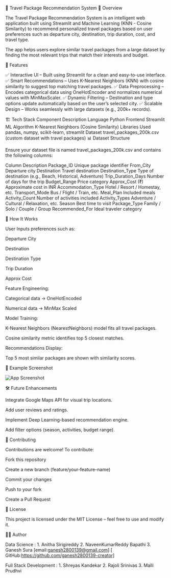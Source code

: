 🧭 Travel Package Recommendation System
📌 Overview

The Travel Package Recommendation System is an intelligent web application built using Streamlit and Machine Learning (KNN - Cosine Similarity) to recommend personalized travel packages based on user preferences such as departure city, destination, trip duration, cost, and travel type.

The app helps users explore similar travel packages from a large dataset by finding the most relevant trips that match their interests and budget.

🚀 Features

✅ Interactive UI – Built using Streamlit for a clean and easy-to-use interface.
✅ Smart Recommendations – Uses K-Nearest Neighbors (KNN) with cosine similarity to suggest top matching travel packages.
✅ Data Preprocessing – Encodes categorical data using OneHotEncoder and normalizes numerical values with MinMaxScaler.
✅ Dynamic Filtering – Destination and type options update automatically based on the user’s selected city.
✅ Scalable Design – Works seamlessly with large datasets (e.g., 200k+ records).

🏗️ Tech Stack
Component	Description
Language	Python
Frontend	Streamlit
ML Algorithm	K-Nearest Neighbors (Cosine Similarity)
Libraries Used	pandas, numpy, scikit-learn, streamlit
Dataset	travel_packages_200k.csv (custom dataset with travel packages)
📊 Dataset Structure

Ensure your dataset file is named travel_packages_200k.csv and contains the following columns:

Column	Description
Package_ID	Unique package identifier
From_City	Departure city
Destination	Travel destination
Destination_Type	Type of destination (e.g., Beach, Historical, Adventure)
Trip_Duration_Days	Number of days for the trip
Budget_Range	Price category
Approx_Cost (₹)	Approximate cost in INR
Accommodation_Type	Hotel / Resort / Homestay, etc.
Transport_Mode	Bus / Flight / Train, etc.
Meal_Plan	Included meals
Activity_Count	Number of activities included
Activity_Types	Adventure / Cultural / Relaxation, etc.
Season	Best time to visit
Package_Type	Family / Solo / Couple / Group
Recommended_For	Ideal traveler category

🧠 How It Works

User Inputs preferences such as:

Departure City

Destination

Destination Type

Trip Duration

Approx Cost

Feature Engineering:

Categorical data → OneHotEncoded

Numerical data → MinMax Scaled

Model Training:

K-Nearest Neighbors (NearestNeighbors) model fits all travel packages.

Cosine similarity metric identifies top 5 closest matches.

Recommendations Display:

Top 5 most similar packages are shown with similarity scores.

🧩 Example Screenshot

![App Screenshot](https://i.postimg.cc/9XgZFcXK/Screenshot-2025-10-24-152922.png)

🛠️ Future Enhancements

Integrate Google Maps API for visual trip locations.

Add user reviews and ratings.

Implement Deep Learning-based recommendation engine.

Add filter options (season, activities, budget range).

🤝 Contributing

Contributions are welcome!
To contribute:

Fork this repository

Create a new branch (feature/your-feature-name)

Commit your changes

Push to your fork

Create a Pull Request

📄 License

This project is licensed under the MIT License – feel free to use and modify it.

👨‍💻 Author

Data Science : 1. Anitha Sirigireddy
               2. NaveenKumarReddy Bapathi
               3. Ganesh Sura [email:ganesh2800139@gmail.com] [ GitHub:https://github.com/ganesh2800139-creator]


Full Stack Development : 1. Shreyas Kandekar
                         2. Rajoli Srinivas
                         3. Malli Prudhvi
